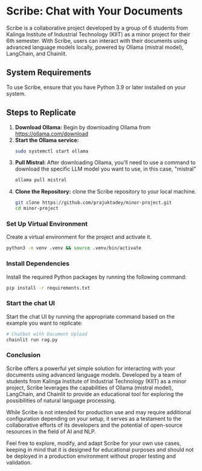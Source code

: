 # Scribe: Chat with Your Documents

Scribe is a collaborative project developed by a group of 6 students from Kalinga Institute of Industrial Technology (KIIT) as a minor project for their 6th semester. With Scribe, users can interact with their documents using advanced language models locally, powered by Ollama (mistral model), LangChain, and Chainlit.

## System Requirements

To use Scribe, ensure that you have Python 3.9 or later installed on your system.

## Steps to Replicate 
1. **Download Ollama:** Begin by downloading Ollama from https://ollama.com/download
2. **Start the Ollama service:**
   ```bash
   sudo systemctl start ollama
3. **Pull Mistral:** After downloading Ollama, you'll need to use a command to download the
specific LLM model you want to use, in this case, "mistral"
   ```bash
   ollama pull mistral
4. **Clone the Repository:** clone the Scribe repository to your local machine.
   ```bash
   git clone https://github.com/prajuktadey/minor-project.git
   cd minor-project

### Set Up Virtual Environment

Create a virtual environment for the project and activate it.
```bash
python3 -m venv .venv && source .venv/bin/activate
```

### Install Dependencies

Install the required Python packages by running the following command:
```bash
pip install -r requirements.txt
```

### Start the chat UI

Start the chat UI by running the appropriate command based on the example you want to replicate:

```bash
# Chatbot with Document Upload
chainlit run rag.py
```

### Conclusion

Scribe offers a powerful yet simple solution for interacting with your documents using advanced language models. Developed by a team of students from Kalinga Institute of Industrial Technology (KIIT) as a minor project, Scribe leverages the capabilities of Ollama (mistral model), LangChain, and Chainlit to provide an educational tool for exploring the possibilities of natural language processing.

While Scribe is not intended for production use and may require additional configuration depending on your setup, it serves as a testament to the collaborative efforts of its developers and the potential of open-source resources in the field of AI and NLP.

Feel free to explore, modify, and adapt Scribe for your own use cases, keeping in mind that it is designed for educational purposes and should not be deployed in a production environment without proper testing and validation.




